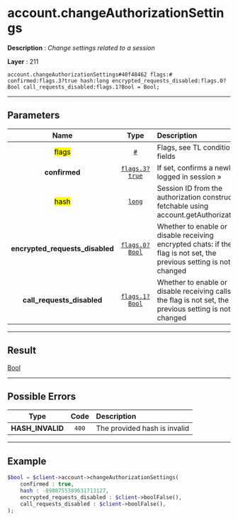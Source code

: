 # account.changeAuthorizationSettings

**Description** : *Change settings related to a session*

**Layer** : 211

```tl
account.changeAuthorizationSettings#40f48462 flags:# confirmed:flags.3?true hash:long encrypted_requests_disabled:flags.0?Bool call_requests_disabled:flags.1?Bool = Bool;
```

---

## Parameters

| Name | Type | Description |
| :---: | :---: | :--- |
| <mark>flags</mark> | [`#`](type/#) | Flags, see TL conditional fields |
| **confirmed** | [`flags.3?true`](type/true) | If set, confirms a newly logged in session » |
| <mark>hash</mark> | [`long`](type/long) | Session ID from the authorization constructor, fetchable using account.getAuthorizations |
| **encrypted_requests_disabled** | [`flags.0?Bool`](type/Bool) | Whether to enable or disable receiving encrypted chats: if the flag is not set, the previous setting is not changed |
| **call_requests_disabled** | [`flags.1?Bool`](type/Bool) | Whether to enable or disable receiving calls: if the flag is not set, the previous setting is not changed |

---

## Result

[Bool](type/Bool)

---

## Possible Errors

| Type | Code | Description |
| :---: | :---: | :--- |
| **HASH_INVALID** | `400` | The provided hash is invalid |

---

## Example

```php
$bool = $client->account->changeAuthorizationSettings(
	confirmed : true,
	hash : -8988755389631713127,
	encrypted_requests_disabled : $client->boolFalse(),
	call_requests_disabled : $client->boolFalse(),
);
```